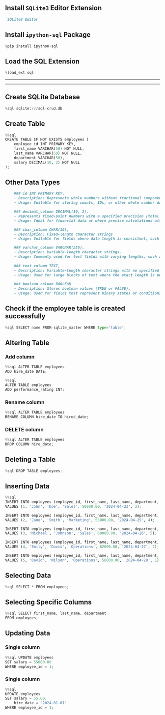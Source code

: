 ## **Install `SQLite3` Editor Extension**
``` md
`SQLite3 Editor`
```

## **Install `ipython-sql` Package**
``` python
%pip install ipython-sql
```

## **Load the SQL Extension**
``` python
%load_ext sql
```

---
---


## **Create SQLite Database**
``` python
%sql sqlite:///sql-crud.db
```

## **Create Table**
``` python
%%sql
CREATE TABLE IF NOT EXISTS employees (
    employee_id INT PRIMARY KEY,
    first_name VARCHAR(50) NOT NULL,
    last_name VARCHAR(50) NOT NULL,
    department VARCHAR(50),
    salary DECIMAL(10, 2) NOT NULL
);
```


## **Other Data Types**
``` md	
    ### id INT PRIMARY KEY,
    - Description: Represents whole numbers without fractional components.
    - Usage: Suitable for storing counts, IDs, or other whole number data.

    ### decimal_column DECIMAL(10, 2),
    - Represents fixed-point numbers with a specified precision (total digits) and scale (digits to the right of the decimal point).
    - Usage: Ideal for financial data or where precise calculations with fixed decimal places are required.

    ### char_column CHAR(10),
    - Description: Fixed-length character strings
    - Usage: Suitable for fields where data length is consistent, such as postal codes or fixed-format identifiers.

    ### varchar_column VARCHAR(255),
    - Description: Variable-length character strings.
    - Usage: Commonly used for text fields with varying lengths, such as names, addresses, or descriptions.
    
    ### text_column TEXT,
    - Description: Variable-length character strings with no specified maximum length.
    - Usage: Used for large blocks of text where the exact length is unpredictable, such as comments or lengthy descriptions.
    
    ### boolean_column BOOLEAN
    - Description: Stores boolean values (TRUE or FALSE).
    - Usage: Used for fields that represent binary states or conditions, such as status indicators (active, inactive), flags, or logical condition
```


## **Check if the employee table is created successfully**
``` python
%sql SELECT name FROM sqlite_master WHERE type='table';
```


## **Altering Table**
### Add column
``` python
%%sql ALTER TABLE employees
ADD hire_date DATE;
```
``` python
%%sql
ALTER TABLE employees
ADD performance_rating INT;
```
### Rename column
``` python
%%sql ALTER TABLE employees
RENAME COLUMN hire_date TO hired_date;
```
### DELETE column
``` python
%%sql ALTER TABLE employees
DROP COLUMN hire_date;
```


## **Deleting a Table**
``` python
%sql DROP TABLE employees;
```

## **Inserting Data**
``` python
%%sql
INSERT INTO employees (employee_id, first_name, last_name, department, salary, hire_date, performance_rating)
VALUES (1, 'John', 'Doe', 'Sales', 50000.00, '2024-04-23', 3);

INSERT INTO employees (employee_id, first_name, last_name, department, salary, hire_date, performance_rating)
VALUES (2, 'Jane', 'Smith', 'Marketing', 55000.00, '2024-04-25', 4);

INSERT INTO employees (employee_id, first_name, last_name, department, salary, hire_date, performance_rating)
VALUES (3, 'Michael', 'Johnson', 'Sales', 60000.00, '2024-04-26', 5);

INSERT INTO employees (employee_id, first_name, last_name, department, salary, hire_date, performance_rating)
VALUES (4, 'Emily', 'Davis', 'Operations', 62000.00, '2024-04-27', 2);

INSERT INTO employees (employee_id, first_name, last_name, department, salary, hire_date, performance_rating)
VALUES (5, 'David', 'Wilson', 'Operations', 58000.00, '2024-04-28', 1);
```

## **Selecting Data**
``` python
%sql SELECT * FROM employees;
```


## **Selecting Specific Columns**
``` python
%%sql SELECT first_name, last_name, department
FROM employees;
```



## **Updating Data**
### **Single column**
``` python
%%sql UPDATE employees
SET salary = 55000.00
WHERE employee_id = 1;
```
### **Single column**
``` python
%%sql
UPDATE employees
SET salary = 55.00,
    hire_date = '2024-01-01'
WHERE employee_id = 1;
```
